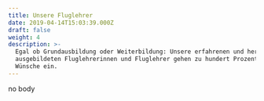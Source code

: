```yaml
---
title: Unsere Fluglehrer
date: 2019-04-14T15:03:39.000Z
draft: false
weight: 4
description: >-
  Egal ob Grundausbildung oder Weiterbildung: Unsere erfahrenen und hervorragend
  ausgebildeten Fluglehrerinnen und Fluglehrer gehen zu hundert Prozent Ihre
  Wünsche ein.
---
```

no body
